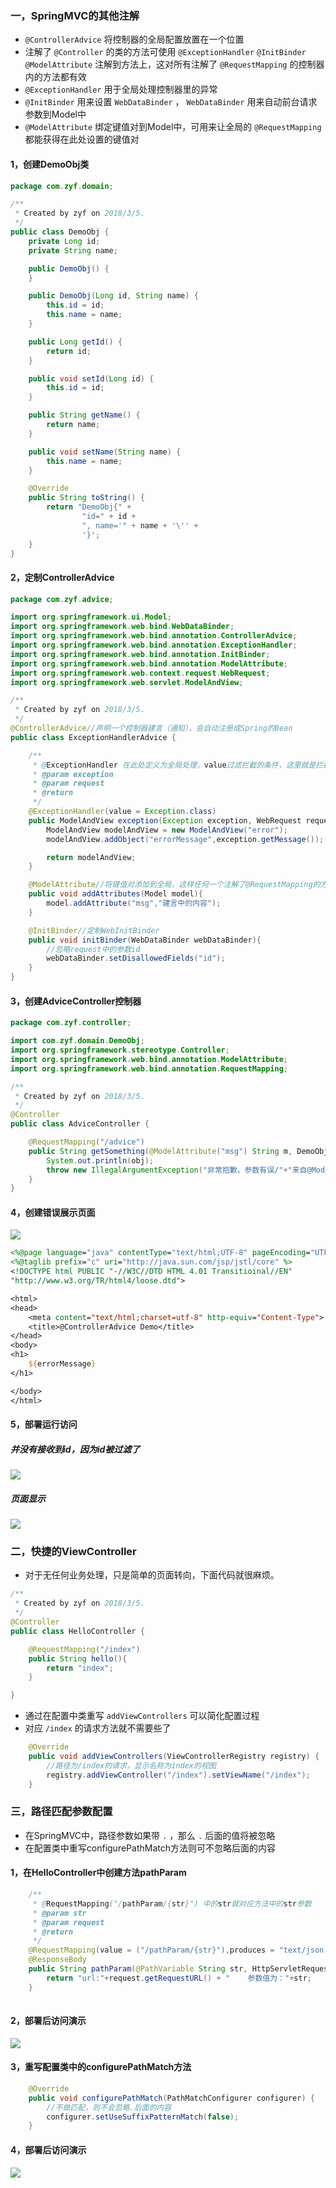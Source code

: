 ### 一，SpringMVC的其他注解
* `@ControllerAdvice` 将控制器的全局配置放置在一个位置
* 注解了 `@Controller` 的类的方法可使用 `@ExceptionHandler` `@InitBinder` `@ModelAttribute` 注解到方法上，这对所有注解了 `@RequestMapping` 的控制器内的方法都有效
* `@ExceptionHandler` 用于全局处理控制器里的异常
* `@InitBinder` 用来设置 `WebDataBinder` ， `WebDataBinder` 用来自动前台请求参数到Model中
* `@ModelAttribute` 绑定键值对到Model中，可用来让全局的 `@RequestMapping` 都能获得在此处设置的键值对

#### 1，创建DemoObj类

```java
package com.zyf.domain;

/**
 * Created by zyf on 2018/3/5.
 */
public class DemoObj {
	private Long id;
	private String name;

	public DemoObj() {
	}

	public DemoObj(Long id, String name) {
		this.id = id;
		this.name = name;
	}

	public Long getId() {
		return id;
	}

	public void setId(Long id) {
		this.id = id;
	}

	public String getName() {
		return name;
	}

	public void setName(String name) {
		this.name = name;
	}

	@Override
	public String toString() {
		return "DemoObj{" +
				"id=" + id +
				", name='" + name + '\'' +
				'}';
	}
}

```
#### 2，定制ControllerAdvice

```java
package com.zyf.advice;

import org.springframework.ui.Model;
import org.springframework.web.bind.WebDataBinder;
import org.springframework.web.bind.annotation.ControllerAdvice;
import org.springframework.web.bind.annotation.ExceptionHandler;
import org.springframework.web.bind.annotation.InitBinder;
import org.springframework.web.bind.annotation.ModelAttribute;
import org.springframework.web.context.request.WebRequest;
import org.springframework.web.servlet.ModelAndView;

/**
 * Created by zyf on 2018/3/5.
 */
@ControllerAdvice//声明一个控制器建言（通知），会自动注册成Spring的Bean
public class ExceptionHandlerAdvice {

	/**
	 * @ExceptionHandler 在此处定义为全局处理，value过滤拦截的条件，这里就是拦截所有的Exception
	 * @param exception
	 * @param request
	 * @return
	 */
	@ExceptionHandler(value = Exception.class)
	public ModelAndView exception(Exception exception, WebRequest request){
		ModelAndView modelAndView = new ModelAndView("error");
		modelAndView.addObject("errorMessage",exception.getMessage());

		return modelAndView;
	}

	@ModelAttribute//将键值对添加到全局，这样任何一个注解了@RequestMapping的方法都可以获得此键值对
	public void addAttributes(Model model){
		model.addAttribute("msg","建言中的内容");
	}

	@InitBinder//定制WebInitBinder
	public void initBinder(WebDataBinder webDataBinder){
		//忽略request中的参数id
		webDataBinder.setDisallowedFields("id");
	}
}


```

#### 3，创建AdviceController控制器

```java
package com.zyf.controller;

import com.zyf.domain.DemoObj;
import org.springframework.stereotype.Controller;
import org.springframework.web.bind.annotation.ModelAttribute;
import org.springframework.web.bind.annotation.RequestMapping;

/**
 * Created by zyf on 2018/3/5.
 */
@Controller
public class AdviceController {

	@RequestMapping("/advice")
	public String getSomething(@ModelAttribute("msg") String m, DemoObj obj){
		System.out.println(obj);
		throw new IllegalArgumentException("非常抱歉，参数有误/"+"来自@ModelAttribute："+m);
	}
}

```

#### 4，创建错误展示页面
![](https://ws3.sinaimg.cn/large/006tKfTcgy1fp2ahp84ayj307b04nt8r.jpg)


```jsp
<%@page language="java" contentType="text/html;UTF-8" pageEncoding="UTF-8" %>
<%@taglib prefix="c" uri="http://java.sun.com/jsp/jstl/core" %>
<!DOCTYPE html PUBLIC "-//W3C//DTD HTML 4.01 Transitioinal//EN"
"http://www.w3.org/TR/html4/loose.dtd">

<html>
<head>
    <meta content="text/html;charset=utf-8" http-equiv="Content-Type">
    <title>@ControllerAdvice Demo</title>
</head>
<body>
<h1>
    ${errorMessage}
</h1>

</body>
</html>

```

#### 5，部署运行访问
[](http://localhost:8080/advice?id=1&name=3)

##### 并没有接收到id，因为id被过滤了
![](https://ws3.sinaimg.cn/large/006tKfTcgy1fp2aekxpckj305r00p3yc.jpg)

##### 页面显示
![](https://ws2.sinaimg.cn/large/006tKfTcgy1fp2ajp9ah8j31bm07mwgd.jpg)


### 二，快捷的ViewController
* 对于无任何业务处理，只是简单的页面转向，下面代码就很麻烦。

```java
/**
 * Created by zyf on 2018/3/5.
 */
@Controller
public class HelloController {

	@RequestMapping("/index")
	public String hello(){
		return "index";
	}

}

```

* 通过在配置中类重写 `addViewControllers` 可以简化配置过程
* 对应 `/index` 的请求方法就不需要些了

```java
	@Override
	public void addViewControllers(ViewControllerRegistry registry) {
		//路径为/index的请求，显示名称为index的视图
		registry.addViewController("/index").setViewName("/index");
	}
```


### 三，路径匹配参数配置
* 在SpringMVC中，路径参数如果带 `.` ，那么 `.` 后面的值将被忽略
* 在配置类中重写configurePathMatch方法则可不忽略后面的内容

#### 1，在HelloController中创建方法pathParam

```java
	/**
	 * @RequestMapping("/pathParam/{str}") 中的str就对应方法中的str参数
	 * @param str
	 * @param request
	 * @return
	 */
	@RequestMapping(value = ("/pathParam/{str}"),produces = "text/json;charset=UTF-8")
	@ResponseBody
	public String pathParam(@PathVariable String str, HttpServletRequest request){
		return "url:"+request.getRequestURL() + "    参数值为："+str;
	}
	
```
	
#### 2，部署后访问演示
![](https://ws2.sinaimg.cn/large/006tKfTcgy1fp2axjvbuzj30pa04c0tf.jpg)

#### 3，重写配置类中的configurePathMatch方法

```java
	@Override
	public void configurePathMatch(PathMatchConfigurer configurer) {
		//不做匹配，则不会忽略.后面的内容
		configurer.setUseSuffixPatternMatch(false);
	}
```

#### 4，部署后访问演示
![](https://ws4.sinaimg.cn/large/006tKfTcgy1fp2b35dltvj30ps06u0tt.jpg)




